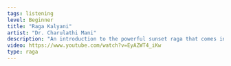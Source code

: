 ```yaml
---
tags: listening
level: Beginner
title: "Raga Kalyani"
artist: "Dr. Charulathi Mani"
description: "An introduction to the powerful sunset raga that comes into its own at auspicious celebrations, Kalyani."
video: https://www.youtube.com/watch?v=EyAZWT4_iKw
type: raga
---
```

